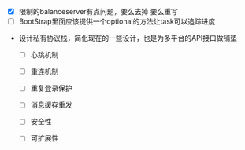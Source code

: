 * [x] 限制的balanceserver有点问题，要么去掉 要么重写
* [ ] BootStrap里面应该提供一个optional的方法让task可以追踪进度
- 设计私有协议栈，简化现在的一些设计，也是为多平台的API接口做铺垫
    * [ ] 心跳机制
    * [ ] 重连机制
    * [ ] 重复登录保护
    * [ ] 消息缓存重发
    * [ ] 安全性
    * [ ] 可扩展性
    